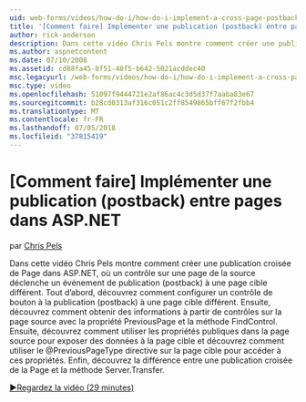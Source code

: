 ```yaml
---
uid: web-forms/videos/how-do-i/how-do-i-implement-a-cross-page-postback-in-aspnet
title: '[Comment faire] Implémenter une publication (postback) entre pages dans ASP.NET | Microsoft Docs'
author: rick-anderson
description: Dans cette vidéo Chris Pels montre comment créer une publication croisée de Page dans ASP.NET, où un contrôle sur une page de la source déclenche un événement de publication (postback) à une autre cible...
ms.author: aspnetcontent
ms.date: 07/10/2008
ms.assetid: cd88fa45-8f51-48f5-b642-5021acddec40
msc.legacyurl: /web-forms/videos/how-do-i/how-do-i-implement-a-cross-page-postback-in-aspnet
msc.type: video
ms.openlocfilehash: 51097f9444721e2af86ac4c3d5d37f7aaba83e67
ms.sourcegitcommit: b28cd0313af316c051c2ff8549865bff67f2fbb4
ms.translationtype: MT
ms.contentlocale: fr-FR
ms.lasthandoff: 07/05/2018
ms.locfileid: "37815419"
---
```

<a name="how-do-i-implement-a-cross-page-postback-in-aspnet"></a>[Comment faire] Implémenter une publication (postback) entre pages dans ASP.NET
====================
par [Chris Pels](https://twitter.com/chrispels)

Dans cette vidéo Chris Pels montre comment créer une publication croisée de Page dans ASP.NET, où un contrôle sur une page de la source déclenche un événement de publication (postback) à une page cible différent. Tout d’abord, découvrez comment configurer un contrôle de bouton à la publication (postback) à une page cible différent. Ensuite, découvrez comment obtenir des informations à partir de contrôles sur la page source avec la propriété PreviousPage et la méthode FindControl. Ensuite, découvrez comment utiliser les propriétés publiques dans la page source pour exposer des données à la page cible et découvrez comment utiliser le @PreviousPageType directive sur la page cible pour accéder à ces propriétés. Enfin, découvrez la différence entre une publication croisée de la Page et la méthode Server.Transfer.

[&#9654;Regardez la vidéo (29 minutes)](https://channel9.msdn.com/Blogs/ASP-NET-Site-Videos/how-do-i-implement-a-cross-page-postback-in-aspnet)
